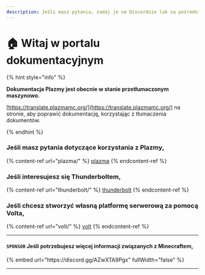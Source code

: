 ```yaml
---
description: Jeśli masz pytania, zadaj je na Discordzie lub za pośrednictwem GitHub Issues.
---
```


# 🏠 Witaj w portalu dokumentacyjnym

{% hint style="info" %}

**Dokumentacja Plazmy jest obecnie w stanie przetłumaczonym maszynowo.**

[https://translate.plazmamc.org/](https://translate.plazmamc.org/) na stronie, aby poprawić dokumentację, korzystając z tłumaczenia dokumentów.

{% endhint %}

### Jeśli masz pytania dotyczące korzystania z Plazmy,

{% content-ref url="plazma/" %}
[plazma](plazma/)
{% endcontent-ref %}

### Jeśli interesujesz się Thunderboltem,

{% content-ref url="thunderbolt/" %}
[thunderbolt](thunderbolt/)
{% endcontent-ref %}

### Jeśli chcesz stworzyć własną platformę serwerową za pomocą Volta,

{% content-ref url="volt/" %}
[volt](volt/)
{% endcontent-ref %}

***

#### `SPONSOR` Jeśli potrzebujesz więcej informacji związanych z Minecraftem, <a href="#etc-1" id="etc-1"></a>

{% embed url="https\://discord.gg/AZwXTA9Pgx" fullWidth="false" %}

***
